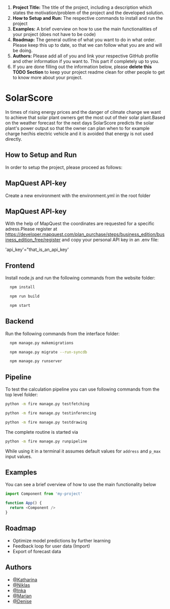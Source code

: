 1. **Project Title:** The title of the project, including a description which states the motivation/problem of the project and the developed solution.
2. **How to Setup and Run:** The respective commands to install and run the project
3. **Examples:** A brief overview on how to use the main functionalities of your project (does not have to be code)
4. **Roadmap:** The general outline of what you want to do in what order. Please keep this up to date, so that we can follow what you are and will be doing.
5. **Authors:** Please add all of you and link your respective GitHub profile and other information if you want to. This part if completely up to you.
6. If you are done filling out the information below, please **delete this TODO Section** to keep your project readme clean for other people to get to know more about your project.

# SolarScore

In times of rising energy prices and the danger of cilmate change we want to achieve that solar plant owners get the most out of their solar plant.Based on the weather forecast for the next days SolarScore predicts the solar plant's power output so that the owner can plan when to for example charge her/his electric vehicle and it is avoided that energy is not used directly. 

## How to Setup and Run
In order to setup the project, please proceed as follows:

## MapQuest API-key
Create a new environment with the environment.yml in the root folder


## MapQuest API-key
With the help of MapQuest the coordinates are requested for a specific adress.Please register at https://developer.mapquest.com/plan_purchase/steps/business_edition/business_edition_free/register and copy your personal API key in an .env file:

'api_key'="that_is_an_api_key'

## Frontend
Install node.js and run the following commands from the website folder:

```bash
  npm install
```

```bash
  npm run build
```

```bash
  npm start
```

## Backend
Run the following commands from the interface folder:

```bash
  npm manage.py makemigrations
```
```bash
  npm manage.py migrate --run-syncdb
```
```bash
  npm manage.py runserver
```

## Pipeline
To test the calculation pipeline you can use following commands from the top level folder:
```bash
python -m fire manage.py testfetching
```
```bash
python -m fire manage.py testinferencing
```
```bash
python -m fire manage.py testdrawing
```
The complete routine is started via
```bash
python -m fire manage.py runpipeline
```
While using it in a terminal it assumes default values for `address` and `p_max` input values.

## Examples
You can see a brief overview of how to use the main functionality below

```javascript
import Component from 'my-project'

function App() {
  return <Component />
}
```

  
## Roadmap
- Optimize model predictions by further learning
- Feedback loop for user data (Import)
- Export of forecast data

  
## Authors

- [@Katharina](https://github.com/KatWeid)
- [@Niklas](https://github.com/WeitzelN)
- [@Inka](https://github.com/JuaKaliKubwa)
- [@Marian](https://github.com/Kallonaut)
- [@Denise](https://github.com/DeniseGrunert)

